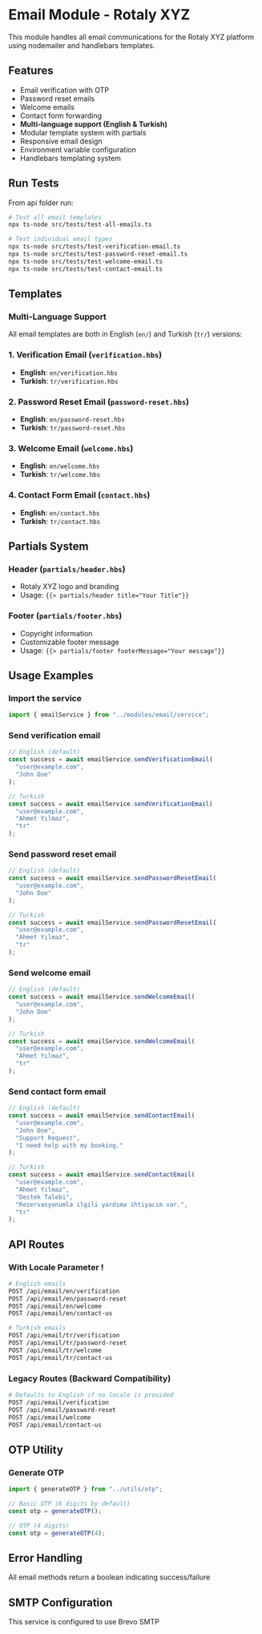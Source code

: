 # Email Module - Rotaly XYZ

This module handles all email communications for the Rotaly XYZ platform using nodemailer and handlebars templates.

## Features

- Email verification with OTP
- Password reset emails
- Welcome emails
- Contact form forwarding
- **Multi-language support (English & Turkish)**
- Modular template system with partials
- Responsive email design
- Environment variable configuration
- Handlebars templating system

## Run Tests

From api folder run:

```bash
# Test all email templates
npx ts-node src/tests/test-all-emails.ts

# Test individual email types
npx ts-node src/tests/test-verification-email.ts
npx ts-node src/tests/test-password-reset-email.ts
npx ts-node src/tests/test-welcome-email.ts
npx ts-node src/tests/test-contact-email.ts
```

## Templates

### Multi-Language Support

All email templates are both in English (`en/`) and Turkish (`tr/`) versions:

### 1. Verification Email (`verification.hbs`)

- **English**: `en/verification.hbs`
- **Turkish**: `tr/verification.hbs`

### 2. Password Reset Email (`password-reset.hbs`)

- **English**: `en/password-reset.hbs`
- **Turkish**: `tr/password-reset.hbs`

### 3. Welcome Email (`welcome.hbs`)

- **English**: `en/welcome.hbs`
- **Turkish**: `tr/welcome.hbs`

### 4. Contact Form Email (`contact.hbs`)

- **English**: `en/contact.hbs`
- **Turkish**: `tr/contact.hbs`

## Partials System

### Header (`partials/header.hbs`)

- Rotaly XYZ logo and branding
- Usage: `{{> partials/header title="Your Title"}}`

### Footer (`partials/footer.hbs`)

- Copyright information
- Customizable footer message
- Usage: `{{> partials/footer footerMessage="Your message"}}`

## Usage Examples

### Import the service

```typescript
import { emailService } from "../modules/email/service";
```

### Send verification email

```typescript
// English (default)
const success = await emailService.sendVerificationEmail(
  "user@example.com",
  "John Doe"
);

// Turkish
const success = await emailService.sendVerificationEmail(
  "user@example.com",
  "Ahmet Yılmaz",
  "tr"
);
```

### Send password reset email

```typescript
// English (default)
const success = await emailService.sendPasswordResetEmail(
  "user@example.com",
  "John Doe"
);

// Turkish
const success = await emailService.sendPasswordResetEmail(
  "user@example.com",
  "Ahmet Yılmaz",
  "tr"
);
```

### Send welcome email

```typescript
// English (default)
const success = await emailService.sendWelcomeEmail(
  "user@example.com",
  "John Doe"
);

// Turkish
const success = await emailService.sendWelcomeEmail(
  "user@example.com",
  "Ahmet Yılmaz",
  "tr"
);
```

### Send contact form email

```typescript
// English (default)
const success = await emailService.sendContactEmail(
  "user@example.com",
  "John Doe",
  "Support Request",
  "I need help with my booking."
);

// Turkish
const success = await emailService.sendContactEmail(
  "user@example.com",
  "Ahmet Yılmaz",
  "Destek Talebi",
  "Rezervasyonumla ilgili yardıma ihtiyacım var.",
  "tr"
);
```

## API Routes

### With Locale Parameter !

```bash
# English emails
POST /api/email/en/verification
POST /api/email/en/password-reset
POST /api/email/en/welcome
POST /api/email/en/contact-us

# Turkish emails
POST /api/email/tr/verification
POST /api/email/tr/password-reset
POST /api/email/tr/welcome
POST /api/email/tr/contact-us
```

### Legacy Routes (Backward Compatibility)

```bash
# Defaults to English if no locale is provided
POST /api/email/verification
POST /api/email/password-reset
POST /api/email/welcome
POST /api/email/contact-us
```

## OTP Utility

### Generate OTP

```typescript
import { generateOTP } from "../utils/otp";

// Basic OTP (6 digits by default)
const otp = generateOTP();

// OTP (4 digits)
const otp = generateOTP(4);
```

## Error Handling

All email methods return a boolean indicating success/failure

## SMTP Configuration

This service is configured to use Brevo SMTP
